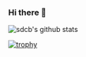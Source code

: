 ### Hi there 👋

<!--
**sdcb/sdcb** is a ✨ _special_ ✨ repository because its `README.md` (this file) appears on your GitHub profile.

Here are some ideas to get you started:

- 🔭 I’m currently working on ...
- 🌱 I’m currently learning ...
- 👯 I’m looking to collaborate on ...
- 🤔 I’m looking for help with ...
- 💬 Ask me about ...
- 📫 How to reach me: ...
- 😄 Pronouns: ...
- ⚡ Fun fact: ...
-->

![sdcb's github stats](https://github-readme-stats.vercel.app/api?username=sdcb&count_private=true&show_icons=true)

[![trophy](https://github-profile-trophy.vercel.app/?username=sdcb)](https://github.com/ryo-ma/github-profile-trophy)
